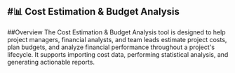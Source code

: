 #📊 Cost Estimation & Budget Analysis
---
##Overview
The Cost Estimation & Budget Analysis tool is designed to help project managers, financial analysts, and team leads estimate project costs, plan budgets, and analyze financial performance throughout a project's lifecycle. It supports importing cost data, performing statistical analysis, and generating actionable reports.

